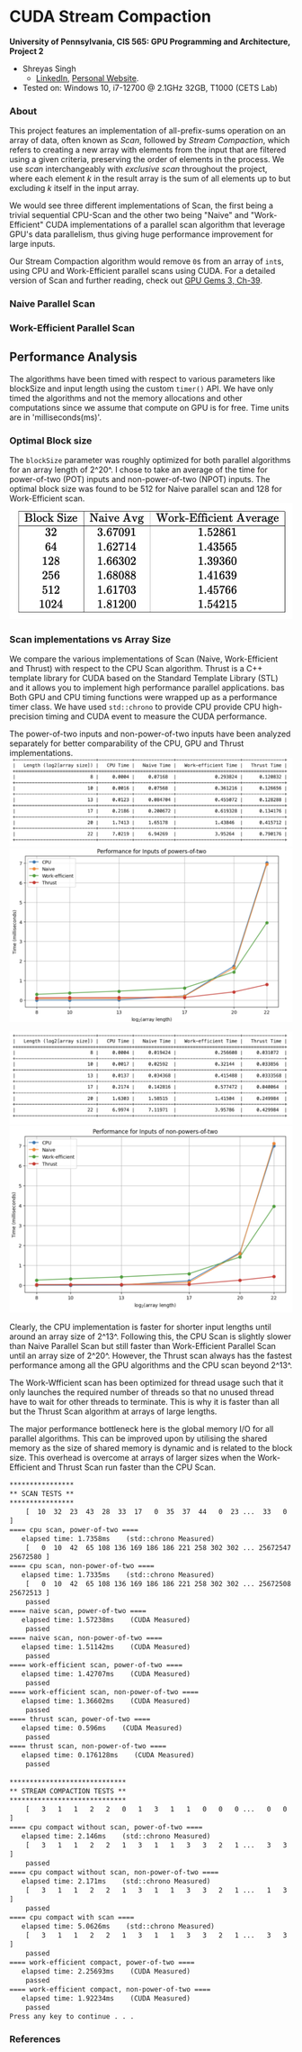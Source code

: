 CUDA Stream Compaction
======================

**University of Pennsylvania, CIS 565: GPU Programming and Architecture, Project 2**

* Shreyas Singh
  * [LinkedIn](https://linkedin.com/in/shreyassinghiitr), [Personal Website](https://github.com/shreyas3156).
* Tested on: Windows 10, i7-12700 @ 2.1GHz 32GB, T1000 (CETS Lab)

### About
This project features an implementation of all-prefix-sums operation on an array of data, often known as
_Scan_, followed by _Stream Compaction_, which refers to creating a new array with elements from the input that are filtered using a given criteria, preserving the order of elements in the process. We use _scan_ interchangeably with _exclusive scan_ throughout the project, where each element _k_ in the result array is the sum
of all elements up to but excluding _k_ itself in the input array.

We would see three different implementations of Scan, the first being a trivial sequential CPU-Scan and the other two being
"Naive" and "Work-Efficient" CUDA implementations of a parallel scan algorithm that leverage GPU's data parallelism, thus giving huge performance improvement
for large inputs.

Our Stream Compaction algorithm would remove `0`s from an array of `int`s, using CPU and Work-Efficient parallel scans using CUDA.
For a detailed version of Scan and further reading, check out [GPU Gems 3, Ch-39](https://developer.nvidia.com/gpugems/gpugems3/part-vi-gpu-computing/chapter-39-parallel-prefix-sum-scan-cuda).

### Naive Parallel Scan

### Work-Efficient Parallel Scan

## Performance Analysis

The algorithms have been timed with respect to various parameters like blockSize and input length using the custom `timer()` API. We have only timed the algorithms and not the memory allocations and other computations 
since we assume that compute on GPU is for free. Time units are in 'milliseconds(ms)'.

### Optimal Block size 
The `blockSize` parameter was roughly optimized for both parallel algorithms for an array length of 2^20^. I chose to take an average of the time for power-of-two (POT) inputs and non-power-of-two (NPOT) inputs. 
The optimal block size was found to be 512 for Naive parallel scan and 128 for Work-Efficient scan. 
![](img/blocksizeopt.png)


### Scan implementations vs Array Size
We compare the various implementations of Scan (Naive, Work-Efficient and Thrust) with respect to the CPU Scan algorithm.
Thrust is a C++ template library for CUDA based on the Standard Template Library (STL) and it allows you 
to implement high performance parallel applications. 
bas
Both GPU and CPU timing functions were wrapped up as a performance timer class. We have used 
`std::chrono` to provide CPU provide CPU high-precision timing and CUDA event to measure the CUDA performance.

The power-of-two inputs and non-power-of-two inputs have been analyzed separately for better
comparability of the CPU, GPU and Thrust implementations.
![](img/scan_pot.png)
![](img/perfpot.png)

![](img/scan_npot.png)
![](img/perfnpot.png)

Clearly, the CPU implementation is faster for shorter input lengths until around an array size
of 2^13^. Following this, the CPU Scan is slightly slower than Naive Parallel Scan but still faster than Work-Efficient Parallel Scan
until an array size of 2^20^. However, the Thrust scan always has the
fastest performance among all the GPU algorithms and the CPU scan beyond 2^13^.

The Work-Wfficient scan has been optimized for thread usage such that it only launches the
required number of threads so that no unused thread have to wait for other threads to terminate. This
is why it is faster than all but the Thrust Scan algorithm at arrays of large lengths.

The major performance bottleneck here is the global memory I/O for all parallel algorithms. This can be improved upon
by utilising the shared memory as the size of shared memory is dynamic and is related to the block size. This overhead is overcome
at arrays of larger sizes when the Work-Efficient and Thrust Scan run faster than the CPU Scan.

```
****************
** SCAN TESTS **
****************
    [  10  32  23  43  28  33  17   0  35  37  44   0  23 ...  33   0 ]
==== cpu scan, power-of-two ====
   elapsed time: 1.7358ms    (std::chrono Measured)
    [   0  10  42  65 108 136 169 186 186 221 258 302 302 ... 25672547 25672580 ]
==== cpu scan, non-power-of-two ====
   elapsed time: 1.7335ms    (std::chrono Measured)
    [   0  10  42  65 108 136 169 186 186 221 258 302 302 ... 25672508 25672513 ]
    passed
==== naive scan, power-of-two ====
   elapsed time: 1.57238ms    (CUDA Measured)
    passed
==== naive scan, non-power-of-two ====
   elapsed time: 1.51142ms    (CUDA Measured)
    passed
==== work-efficient scan, power-of-two ====
   elapsed time: 1.42707ms    (CUDA Measured)
    passed
==== work-efficient scan, non-power-of-two ====
   elapsed time: 1.36602ms    (CUDA Measured)
    passed
==== thrust scan, power-of-two ====
   elapsed time: 0.596ms    (CUDA Measured)
    passed
==== thrust scan, non-power-of-two ====
   elapsed time: 0.176128ms    (CUDA Measured)
    passed

*****************************
** STREAM COMPACTION TESTS **
*****************************
    [   3   1   1   2   2   0   1   3   1   1   0   0   0 ...   0   0 ]
==== cpu compact without scan, power-of-two ====
   elapsed time: 2.146ms    (std::chrono Measured)
    [   3   1   1   2   2   1   3   1   1   3   3   2   1 ...   3   3 ]
    passed
==== cpu compact without scan, non-power-of-two ====
   elapsed time: 2.171ms    (std::chrono Measured)
    [   3   1   1   2   2   1   3   1   1   3   3   2   1 ...   1   3 ]
    passed
==== cpu compact with scan ====
   elapsed time: 5.0626ms    (std::chrono Measured)
    [   3   1   1   2   2   1   3   1   1   3   3   2   1 ...   3   3 ]
    passed
==== work-efficient compact, power-of-two ====
   elapsed time: 2.25693ms    (CUDA Measured)
    passed
==== work-efficient compact, non-power-of-two ====
   elapsed time: 1.92234ms    (CUDA Measured)
    passed
Press any key to continue . . .
```

### References


